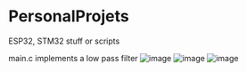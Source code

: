 # PersonalProjets

ESP32, STM32 stuff or scripts

main.c implements a low pass filter
![image](https://github.com/user-attachments/assets/e9cca973-2836-4839-9b3d-d68c45159ef3)
![image](https://github.com/user-attachments/assets/17f3baa0-20ae-48e6-8f0f-75cbf6c82c0f)
![image](https://github.com/user-attachments/assets/93ebbf5a-7db8-4150-be33-34359a7e10ea)

